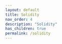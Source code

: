 ```yaml
---
layout: default
title: Solidity
nav_order: 4
description: "Solidity"
has_children: true
permalink: /solidity
---
```

